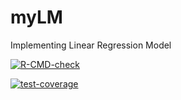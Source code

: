 # myLM
Implementing Linear Regression Model

[![R-CMD-check](https://github.com/wjhlang/myLM/actions/workflows/check-release.yaml/badge.svg)](https://github.com/wjhlang/myLM/actions/workflows/check-release.yaml)

[![test-coverage](https://github.com/wjhlang/myLM/actions/workflows/test-coverage.yaml/badge.svg)](https://github.com/wjhlang/myLM/actions/workflows/test-coverage.yaml)
